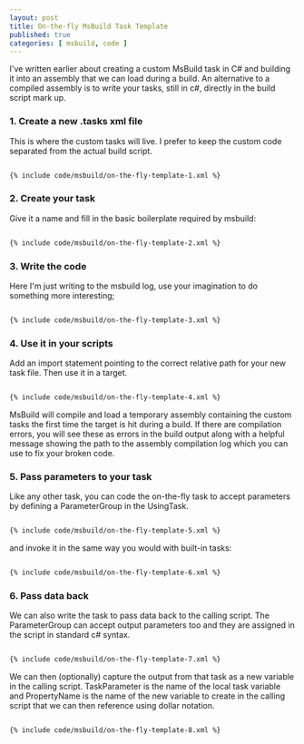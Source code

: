 ```yaml
---
layout: post
title: On-the-fly MsBuild Task Template
published: true
categories: [ msbuild, code ]
---
```


I've written earlier about creating a custom MsBuild task in C# and building it into
an assembly that we can load during a build. An alternative to a compiled assembly is to write your tasks, still in c#, directly in the build script mark up.

### 1. Create a new .tasks xml file

This is where the custom tasks will live. I prefer to keep the custom code separated
from the actual build script.

~~~xml

{% include code/msbuild/on-the-fly-template-1.xml %}

~~~

### 2. Create your task

Give it a name and fill in the basic boilerplate required by msbuild:

~~~xml

{% include code/msbuild/on-the-fly-template-2.xml %}

~~~

### 3. Write the code

Here I'm just writing to the msbuild log, use your imagination to do something more
interesting;


~~~xml

{% include code/msbuild/on-the-fly-template-3.xml %}

~~~

### 4. Use it in your scripts

Add an import statement pointing to the correct relative path for your new
task file. Then use it in a target.

~~~xml

{% include code/msbuild/on-the-fly-template-4.xml %}

~~~

MsBuild will compile and load a temporary assembly containing the custom tasks the
first time the target is hit during a build. If there are compilation errors, you will
see these as errors in the build output along with a helpful message showing the path to the
assembly compilation log which you can use to fix your broken code.

### 5. Pass parameters to your task

Like any other task, you can code the on-the-fly task to accept parameters by defining a
ParameterGroup in the UsingTask.

~~~xml

{% include code/msbuild/on-the-fly-template-5.xml %}

~~~

and invoke it in the same way you would with built-in tasks:

~~~xml

{% include code/msbuild/on-the-fly-template-6.xml %}

~~~

### 6. Pass data back

We can also write the task to pass data back to the calling script. The ParameterGroup
can accept output parameters too and they are assigned in the script in standard
c# syntax.

~~~xml

{% include code/msbuild/on-the-fly-template-7.xml %}

~~~

We can then (optionally) capture the output from that task as a new variable in the
calling script. TaskParameter is the name of the local task variable and PropertyName is
the name of the new variable to create in the calling script that we can then reference
using dollar notation.

~~~

{% include code/msbuild/on-the-fly-template-8.xml %}

~~~
